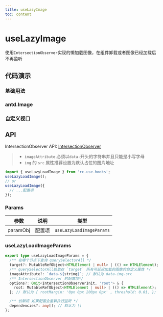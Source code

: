 ```yaml
---
title: useLazyImage
toc: content
---
```


# useLazyImage

使用`IntersectionObserver`实现的懒加载图像，在组件卸载或者图像已经加载后不再监听

## 代码演示

### 基础用法

<code src="./demos/Demo1.tsx" ></code>

### antd.Image

<code src="./demos/Demo2.tsx" ></code>

### 自定义视口

<code src="./demos/Demo3.tsx" ></code>

## API

IntersectionObserver API: [IntersectionObserver](https://developer.mozilla.org/zh-CN/docs/Web/API/IntersectionObserver)

> - `imageAttribute` 必须以`data-`开头的字符串并且只能是小写字母
> - `img` 的 `src` 属性推荐设置为默认占位的图片地址

```ts
import { useLazyLoadImage } from 'rc-use-hooks';
useLazyLoadImage();
// or
useLazyLoadImage({
  // ...配置项
});
```

### Params

|   参数   |  说明  |           类型           |
| :------: | :----: | :----------------------: |
| paramObj | 配置项 | `useLazyLoadImageParams` |

### useLazyLoadImageParams

```ts
export type useLazyLoadImageParams = {
  /** 在哪个节点下查询 querySelectorAll */
  target?: MutableRefObject<HTMLElement | null> | (() => HTMLElement); //  默认为 document
  /** querySelectorAll抓取在 `target` 所有可延迟加载的图像的自定义属性 */
  imageAttribute?: `data-${string}`; // 默认为 data-img-src
  /** IntersectionObserver 的配置项*/
  options?: Omit<IntersectionObserverInit, 'root'> & {
    root: MutableRefObject<HTMLElement | null> | (() => HTMLElement);
  }; // 默认为 { rootMargin: '0px 0px 200px 0px' , threshold: 0.01, };

  /** 依赖项 如果配置会重新执行监听 */
  dependencies?: any[]; // 默认为 []
};
```
